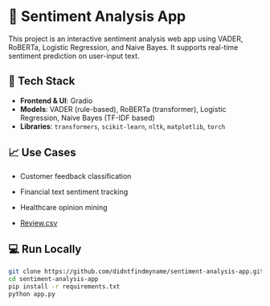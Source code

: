# 🧐 Sentiment Analysis App

This project is an interactive sentiment analysis web app using VADER, RoBERTa, Logistic Regression, and Naive Bayes. It supports real-time sentiment prediction on user-input text.

## 🔧 Tech Stack
- **Frontend & UI**: Gradio
- **Models**: VADER (rule-based), RoBERTa (transformer), Logistic Regression, Naive Bayes (TF-IDF based)
- **Libraries**: `transformers`, `scikit-learn`, `nltk`, `matplotlib`, `torch`

## 📈 Use Cases
- Customer feedback classification
- Financial text sentiment tracking
- Healthcare opinion mining

- [Review.csv](https://drive.google.com/file/d/14zSMeNTzqDHwIwg8a-cbpN6oF1W3o0Pu/view?usp=sharing)

## 💻 Run Locally

```bash
git clone https://github.com/didntfindmyname/sentiment-analysis-app.git
cd sentiment-analysis-app
pip install -r requirements.txt
python app.py
